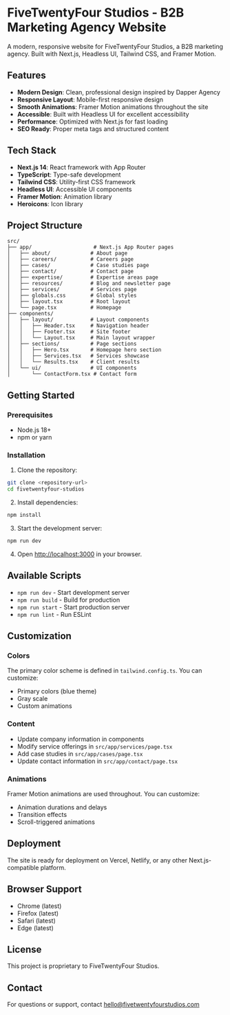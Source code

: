# FiveTwentyFour Studios - B2B Marketing Agency Website

A modern, responsive website for FiveTwentyFour Studios, a B2B marketing agency. Built with Next.js, Headless UI, Tailwind CSS, and Framer Motion.

## Features

- **Modern Design**: Clean, professional design inspired by Dapper Agency
- **Responsive Layout**: Mobile-first responsive design
- **Smooth Animations**: Framer Motion animations throughout the site
- **Accessible**: Built with Headless UI for excellent accessibility
- **Performance**: Optimized with Next.js for fast loading
- **SEO Ready**: Proper meta tags and structured content

## Tech Stack

- **Next.js 14**: React framework with App Router
- **TypeScript**: Type-safe development
- **Tailwind CSS**: Utility-first CSS framework
- **Headless UI**: Accessible UI components
- **Framer Motion**: Animation library
- **Heroicons**: Icon library

## Project Structure

```
src/
├── app/                    # Next.js App Router pages
│   ├── about/             # About page
│   ├── careers/           # Careers page
│   ├── cases/             # Case studies page
│   ├── contact/           # Contact page
│   ├── expertise/         # Expertise areas page
│   ├── resources/         # Blog and newsletter page
│   ├── services/          # Services page
│   ├── globals.css        # Global styles
│   ├── layout.tsx         # Root layout
│   └── page.tsx           # Homepage
├── components/
│   ├── layout/            # Layout components
│   │   ├── Header.tsx     # Navigation header
│   │   ├── Footer.tsx     # Site footer
│   │   └── Layout.tsx     # Main layout wrapper
│   ├── sections/          # Page sections
│   │   ├── Hero.tsx       # Homepage hero section
│   │   ├── Services.tsx   # Services showcase
│   │   └── Results.tsx    # Client results
│   └── ui/                # UI components
│       └── ContactForm.tsx # Contact form
```

## Getting Started

### Prerequisites

- Node.js 18+ 
- npm or yarn

### Installation

1. Clone the repository:
```bash
git clone <repository-url>
cd fivetwentyfour-studios
```

2. Install dependencies:
```bash
npm install
```

3. Start the development server:
```bash
npm run dev
```

4. Open [http://localhost:3000](http://localhost:3000) in your browser.

## Available Scripts

- `npm run dev` - Start development server
- `npm run build` - Build for production
- `npm run start` - Start production server
- `npm run lint` - Run ESLint

## Customization

### Colors
The primary color scheme is defined in `tailwind.config.ts`. You can customize:
- Primary colors (blue theme)
- Gray scale
- Custom animations

### Content
- Update company information in components
- Modify service offerings in `src/app/services/page.tsx`
- Add case studies in `src/app/cases/page.tsx`
- Update contact information in `src/app/contact/page.tsx`

### Animations
Framer Motion animations are used throughout. You can customize:
- Animation durations and delays
- Transition effects
- Scroll-triggered animations

## Deployment

The site is ready for deployment on Vercel, Netlify, or any other Next.js-compatible platform.

## Browser Support

- Chrome (latest)
- Firefox (latest)
- Safari (latest)
- Edge (latest)

## License

This project is proprietary to FiveTwentyFour Studios.

## Contact

For questions or support, contact hello@fivetwentyfourstudios.com
